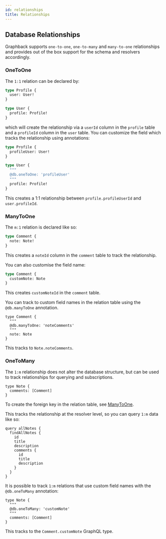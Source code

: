 ```yaml
---
id: relationships
title: Relationships
---
```


## Database Relationships

Graphback supports `one-to-one`, `one-to-many` and `many-to-one` relationships and provides out of the box support for the schema and resolvers accordingly.

### OneToOne

The `1:1` relation can be declared by:

```graphql
type Profile {
  user: User!
}

type User {
  profile: Profile!
}
```

which will create the relationship via a `userId` column in the `profile` table and a `profileId` column in the `user` table. You can customize the field which tracks the relationship using annotations:

```graphql
type Profile {
  profileUser: User!
}

type User {
  """
  @db.oneToOne: 'profileUser'
  """
  profile: Profile!
}
```

This creates a 1:1 relationship between `profile.profileUserId` and `user.profileId`.

### ManyToOne

The `m:1` relation is declared like so:

```graphql
type Comment {
  note: Note!
}
```

This creates a `noteId` column in the `comment` table to track the relationship.

You can also customise the field name:

```graphql
type Comment {
  customNote: Note
}
```

This creates `customNoteId` in the `comment` table.

You can track to custom field names in the relation table using the `@db.manyToOne` annotation.

```gql
type Comment {
  """
  @db.manyToOne: 'noteComments'
  """
  note: Note
}
```

This tracks to `Note.noteComments`.

### OneToMany

The `1:m` relationship does not alter the database structure, but can be used to track relationships for querying and subscriptions.

```gql
type Note {
  comments: [Comment]
}
```

To create the foreign key in the relation table, see [ManyToOne](#ManyToOne).

This tracks the relationship at the resolver level, so you can query `1:m` data like so:

```gql
query allNotes {
  findAllNotes {
    id
    title
    description
    comments {
      id
      title
      description
    }
  }
}
```

It is possible to track `1:m` relations that use custom field names with the `@db.oneToMany` annotation:

```gql
type Note {
  """
  @db.oneToMany: 'customNote'
  """
  comments: [Comment]
}
```

This tracks to the `Comment.customNote` GraphQL type.

